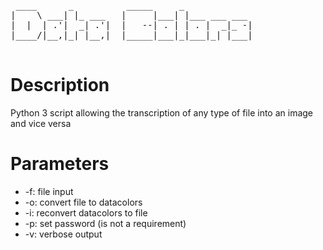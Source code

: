 <pre>
 ____      _          _____     _             
|    \ ___| |_ ___   |     |___| |___ ___ ___ 
|  |  | .'|  _| .'|  |   --| . | | . |  _|_ -|
|____/|__,|_| |__,|  |_____|___|_|___|_| |___|
 </pre>

# Description

Python 3 script allowing the transcription of any type of file into an image and vice versa 

# Parameters

- -f: file input
- -o: convert file to datacolors
- -i: reconvert datacolors to file
- -p: set password (is not a requirement)
- -v: verbose output
